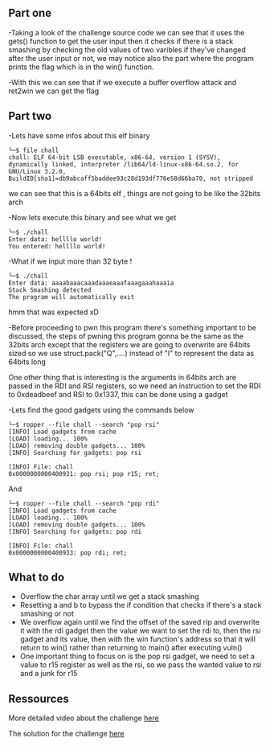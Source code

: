 ## Part one 

-Taking a look of the challenge source code we can see that it uses the gets() function to get the user input then it checks if there is a stack smashing by checking the old values of two varibles if they've changed after the user input or not, we may notice also the part where the program prints the flag which is in the win() function.

-With this we can see that if we execute a buffer overflow attack and ret2win we can get the flag

## Part two

-Lets have some infos about this elf binary 
``` 
└─$ file chall
chall: ELF 64-bit LSB executable, x86-64, version 1 (SYSV), dynamically linked, interpreter /lib64/ld-linux-x86-64.so.2, for GNU/Linux 3.2.0, BuildID[sha1]=db9abcaff5baddee93c28d193df776e58d66ba70, not stripped
```
we can see that this is a 64bits elf , things are not going to be like the 32bits arch

-Now lets execute this binary and see what we get
```
└─$ ./chall
Enter data: hellllo world!
You entered: hellllo world!
``` 
-What if we input more than 32 byte  !
```
└─$ ./chall  
Enter data: aaaabaaacaaadaaaeaaafaaagaaahaaaia
Stack Smashing detected
The program will automatically exit
```
hmm that was expected xD

-Before proceeding to pwn this program there's something important to be discussed, the steps of pwning this program gonna be the same as the 32bits arch except that the registers we are going to overwrite are 64bits sized so we use struct.pack("Q",....) instead of "I" to represent the data as 64bits long

One other thing that is interesting is the arguments in 64bits arch are passed in the RDI and RSI registers, so we need an instruction to set the RDI to 0xdeadbeef and RSI to 0x1337, this can be done using a gadget 

-Lets find the good gadgets using the commands below 
```
└─$ ropper --file chall --search "pop rsi"
[INFO] Load gadgets from cache
[LOAD] loading... 100%
[LOAD] removing double gadgets... 100%
[INFO] Searching for gadgets: pop rsi

[INFO] File: chall
0x0000000000400931: pop rsi; pop r15; ret;
```
And 
```
└─$ ropper --file chall --search "pop rdi"
[INFO] Load gadgets from cache
[LOAD] loading... 100%
[LOAD] removing double gadgets... 100%
[INFO] Searching for gadgets: pop rdi

[INFO] File: chall
0x0000000000400933: pop rdi; ret; 
```
## What to do

- Overflow the char array until we get a stack smashing 
- Resetting a and b to bypass the if condition that checks if there's a stack smashing or not 
- We overflow again until we find the offset of the saved rip and overwrite it with the rdi gadget then the value we want to set the rdi to, then the rsi gadget and its value, then with the win function's address so that it will return to win() rather than returning to main() after executing vuln()
- One important thing to focus on is the pop rsi gadget, we need to set a value to r15 register as well as the rsi, so we pass the wanted value to rsi and a junk for r15

## Ressources

More detailed video about the challenge [here](https://www.youtube.com/watch?v=vO1Uj2v3r7I)

The solution for the challenge [here](https://github.com/Younesfdj/Write-ups/blob/main/Hack.INI-2K23/Pwn/64bits_call_convo/exploit.py)
